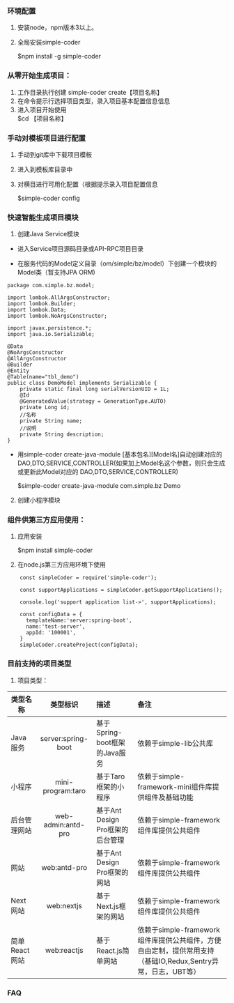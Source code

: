 

### 环境配置
1. 安装node，npm版本3以上。

2. 全局安装simple-coder

   $npm install -g simple-coder

### 从零开始生成项目：
1. 工作目录执行创建
   simple-coder create【项目名称】
2. 在命令提示行选择项目类型，录入项目基本配置信息信息
3. 进入项目开始使用     
   $cd 【项目名称】
### 手动对模板项目进行配置
1. 手动到git库中下载项目模板
2. 进入到模板库目录中
3. 对横目进行可用化配置（根据提示录入项目配置信息

   $simple-coder config 

### 快速智能生成项目模块
1. 创建Java Service模块
-  进入Service项目源码目录或API-RPC项目目录

-  在服务代码的Model定义目录（om/simple/bz/model）下创建一个模块的Model类（暂支持JPA ORM)

```
package com.simple.bz.model;

import lombok.AllArgsConstructor;
import lombok.Builder;
import lombok.Data;
import lombok.NoArgsConstructor;

import javax.persistence.*;
import java.io.Serializable;

@Data
@NoArgsConstructor
@AllArgsConstructor
@Builder
@Entity
@Table(name="tbl_demo")
public class DemoModel implements Serializable {
    private static final long serialVersionUID = 1L;
    @Id
    @GeneratedValue(strategy = GenerationType.AUTO)
    private Long id;
    //名称
    private String name;
    //说明
    private String description;
}
```
  
-  用simple-coder create-java-module [基本包名][Model名]自动创建对应的 DAO,DTO,SERVICE,CONTROLLER(如果加上Model名这个参数，则只会生成或更新此Model对应的 DAO,DTO,SERVICE,CONTROLLER)

   $simple-coder create-java-module com.simple.bz Demo
   
 
2. 创建小程序模块

### 组件供第三方应用使用：
1. 应用安装
   
   $npm install simple-coder

2. 在node.js第三方应用环境下使用

```
    const simpleCoder = require('simple-coder');

    const supportApplications = simpleCoder.getSupportApplications();

    console.log('support application list->', supportApplications);

    const configData = {
      templateName:'server:spring-boot',
      name:'test-server',
      appId: '100001',
    }
    simpleCoder.createProject(configData);
```
### 目前支持的项目类型
  1. 项目类型：

  |类型名称        |类型标识               |描述                         |备注                    | 
  |---------------|:-------------------:|:----------------------------|:----------------------| 
  |Java服务|server:spring-boot|基于Spring-boot框架的Java服务|依赖于simple-lib公共库|
  |小程序|mini-program:taro|基于Taro框架的小程序|依赖于simple-framework-mini组件库提供组件及基础功能|
  |后台管理网站|web-admin:antd-pro|基于Ant Design Pro框架的后台管理|依赖于simple-framework组件库提供公共组件|
  |网站|web:antd-pro|基于Ant Design Pro框架的网站|依赖于simple-framework组件库提供公共组件|
  |Next网站|web:nextjs|基于Next.js框架的网站|依赖于simple-framework组件库提供公共组件|
  |简单React网站|web:reactjs|基于React.js简单网站|依赖于simple-framework组件库提供公共组件，方便自由定制，提供常用支持（基础IO,Redux,Sentry异常，日志，UBT等）|




### FAQ

